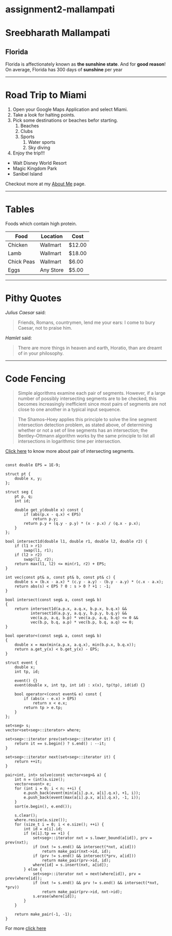 # assignment2-mallampati
# Sreebharath Mallampati
## Florida

Florida is affectionately known as **the sunshine state**. And for **good reason**! On average, Florida has 300 days of **sunshine** per year

******

# Road Trip to Miami
1. Open your Google Maps Application and select Miami.
2. Take a look for halting points.
3. Pick some destinations or beaches befor starting.
    1. Beaches
    2. Clubs
    3. Sports
        1. Water sports
        2. Sky diving
4. Enjoy the trip!!!

- Walt Disney World Resort
- Magic Kingdom Park
- Sanibel Island

Checkout more at my [About Me](AboutMe.md) page.

******

# Tables

Foods which contain high protein.

| Food | Location | Cost |
|------|----------|------|
|Chicken |Wallmart|$12.00 |
|Lamb|Wallmart|$18.00|
|Chick Peas|Wallmart|$6.00|
|Eggs|Any Store|$5.00|

******

# Pithy Quotes

*Julius Caesar* said:

> Friends, Romans, countrymen, lend me your ears: I come to bury Caesar, not to praise him.

*Hamlet* said:

> There are more things in heaven and earth, Horatio, than are dreamt of in your philosophy.


******

# Code Fencing

> Simple algorithms examine each pair of segments. However, if a large number of possibly intersecting segments are to be checked, this becomes increasingly inefficient since most pairs of segments are not close to one another in a typical input sequence. 

> The Shamos–Hoey applies this principle to solve the line segment intersection detection problem, as stated above, of determining whether or not a set of line segments has an intersection; the Bentley–Ottmann algorithm works by the same principle to list all intersections in logarithmic time per intersection.
 
[Click here](https://en.wikipedia.org/wiki/Multiple_line_segment_intersection) to know more about pair of intersecting segments.

```

const double EPS = 1E-9;

struct pt {
    double x, y;
};

struct seg {
    pt p, q;
    int id;

    double get_y(double x) const {
        if (abs(p.x - q.x) < EPS)
            return p.y;
        return p.y + (q.y - p.y) * (x - p.x) / (q.x - p.x);
    }
};

bool intersect1d(double l1, double r1, double l2, double r2) {
    if (l1 > r1)
        swap(l1, r1);
    if (l2 > r2)
        swap(l2, r2);
    return max(l1, l2) <= min(r1, r2) + EPS;
}

int vec(const pt& a, const pt& b, const pt& c) {
    double s = (b.x - a.x) * (c.y - a.y) - (b.y - a.y) * (c.x - a.x);
    return abs(s) < EPS ? 0 : s > 0 ? +1 : -1;
}

bool intersect(const seg& a, const seg& b)
{
    return intersect1d(a.p.x, a.q.x, b.p.x, b.q.x) &&
           intersect1d(a.p.y, a.q.y, b.p.y, b.q.y) &&
           vec(a.p, a.q, b.p) * vec(a.p, a.q, b.q) <= 0 &&
           vec(b.p, b.q, a.p) * vec(b.p, b.q, a.q) <= 0;
}

bool operator<(const seg& a, const seg& b)
{
    double x = max(min(a.p.x, a.q.x), min(b.p.x, b.q.x));
    return a.get_y(x) < b.get_y(x) - EPS;
}

struct event {
    double x;
    int tp, id;

    event() {}
    event(double x, int tp, int id) : x(x), tp(tp), id(id) {}

    bool operator<(const event& e) const {
        if (abs(x - e.x) > EPS)
            return x < e.x;
        return tp > e.tp;
    }
};

set<seg> s;
vector<set<seg>::iterator> where;

set<seg>::iterator prev(set<seg>::iterator it) {
    return it == s.begin() ? s.end() : --it;
}

set<seg>::iterator next(set<seg>::iterator it) {
    return ++it;
}

pair<int, int> solve(const vector<seg>& a) {
    int n = (int)a.size();
    vector<event> e;
    for (int i = 0; i < n; ++i) {
        e.push_back(event(min(a[i].p.x, a[i].q.x), +1, i));
        e.push_back(event(max(a[i].p.x, a[i].q.x), -1, i));
    }
    sort(e.begin(), e.end());

    s.clear();
    where.resize(a.size());
    for (size_t i = 0; i < e.size(); ++i) {
        int id = e[i].id;
        if (e[i].tp == +1) {
            set<seg>::iterator nxt = s.lower_bound(a[id]), prv = prev(nxt);
            if (nxt != s.end() && intersect(*nxt, a[id]))
                return make_pair(nxt->id, id);
            if (prv != s.end() && intersect(*prv, a[id]))
                return make_pair(prv->id, id);
            where[id] = s.insert(nxt, a[id]);
        } else {
            set<seg>::iterator nxt = next(where[id]), prv = prev(where[id]);
            if (nxt != s.end() && prv != s.end() && intersect(*nxt, *prv))
                return make_pair(prv->id, nxt->id);
            s.erase(where[id]);
        }
    }

    return make_pair(-1, -1);
}

```
For more [click here](https://cp-algorithms.com/geometry/intersecting_segments.html)
